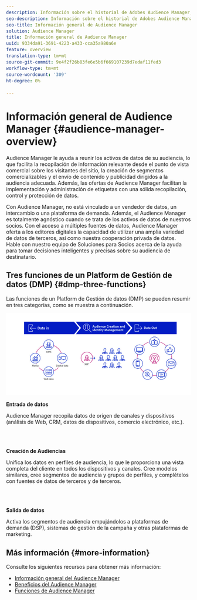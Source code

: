 ```yaml
---
description: Información sobre el historial de Adobes Audience Manager, los tipos de datos recopilados, la segmentación, el sistema de informes, etc.
seo-description: Información sobre el historial de Adobes Audience Manager, los tipos de datos recopilados, la segmentación, el sistema de informes, etc.
seo-title: Información general de Audience Manager
solution: Audience Manager
title: Información general de Audience Manager
uuid: 9334da91-3691-4223-a433-cca35a980a6e
feature: overview
translation-type: tm+mt
source-git-commit: 9e4f2f26b83fe6e5b6f669107239d7edaf11fed3
workflow-type: tm+mt
source-wordcount: '309'
ht-degree: 0%

---
```



# Información general de Audience Manager {#audience-manager-overview}

Audience Manager le ayuda a reunir los activos de datos de su audiencia, lo que facilita la recopilación de información relevante desde el punto de vista comercial sobre los visitantes del sitio, la creación de segmentos comercializables y el envío de contenido y publicidad dirigidos a la audiencia adecuada. Además, las ofertas de Audience Manager facilitan la implementación y administración de etiquetas con una sólida recopilación, control y protección de datos.

Con Audience Manager, no está vinculado a un vendedor de datos, un intercambio o una plataforma de demanda. Además, el Audience Manager es totalmente agnóstico cuando se trata de los activos de datos de nuestros socios. Con el acceso a múltiples fuentes de datos, Audience Manager oferta a los editores digitales la capacidad de utilizar una amplia variedad de datos de terceros, así como nuestra cooperación privada de datos. Hable con nuestro equipo de Soluciones para Socios acerca de la ayuda para tomar decisiones inteligentes y precisas sobre su audiencia de destinatario.

## Tres funciones de un Platform de Gestión de datos (DMP) {#dmp-three-functions}

Las funciones de un Platform de Gestión de datos (DMP) se pueden resumir en tres categorías, como se muestra a continuación.

![Imagen de tres funciones DMP: Entrada de datos, creación de Audiencias, salida de datos](/help/using/overview/assets/dmp-functions.png)

**Entrada de datos**

Audience Manager recopila datos de origen de canales y dispositivos (análisis de Web, CRM, datos de dispositivos, comercio electrónico, etc.).

<br> 

**Creación de Audiencias**

Unifica los datos en perfiles de audiencia, lo que le proporciona una vista completa del cliente en todos los dispositivos y canales. Cree modelos similares, cree segmentos de audiencia y grupos de perfiles, y complételos con fuentes de datos de terceros y de terceros.

<br> 

**Salida de datos**

Activa los segmentos de audiencia empujándolos a plataformas de demanda (DSP), sistemas de gestión de la campaña y otras plataformas de marketing.

## Más información {#more-information}

Consulte los siguientes recursos para obtener más información:
* [Información general del Audience Manager](https://www.adobe.com/analytics/audience-manager.html)
* [Beneficios del Audience Manager](https://www.adobe.com/analytics/audience-manager/benefits.html)
* [Funciones de Audience Manager](https://www.adobe.com/analytics/audience-manager/features.html)


<!--

## History and Background {#history-and-background}

Audience Manager started as Demdex in 2008. It was acquired by Adobe Systems in 2011 and subsequently rebranded as Audience Manager.

## History {#history}

Since 2008, Audience Manager (formerly, [!UICONTROL Demdex]) has been a pioneer in the on-line audience management market. Audience Manager services power dynamic, multi-channel online data strategies. Our platform and services are used by an array of diverse industries from automobiles (AutoTrader), to airlines (American Airlines), and financial services companies (American Express). Audience Manager uses enterprise-level technology to provide the scale, reliability, analytics, and performance to help your business succeed online. Audience Manager integrates with the Adobe Experience Cloud to help you centralize, manage, and take action on your data assets across a growing number of digitally addressable channels.

## Audience Manager and its Data Management Platform (DMP) {#aam-dmp}

Audience Manager helps you manage your data pipeline. Our service is a catalyst that transforms generic users and raw data signals into actual audience segments used for multi-channel marketing efforts. Additionally, Audience Manager provides tools for tag management and audience analytics while simultaneously meeting the privacy and data security needs of clients and consumers.

![](assets/am_overview_80.png)


-->